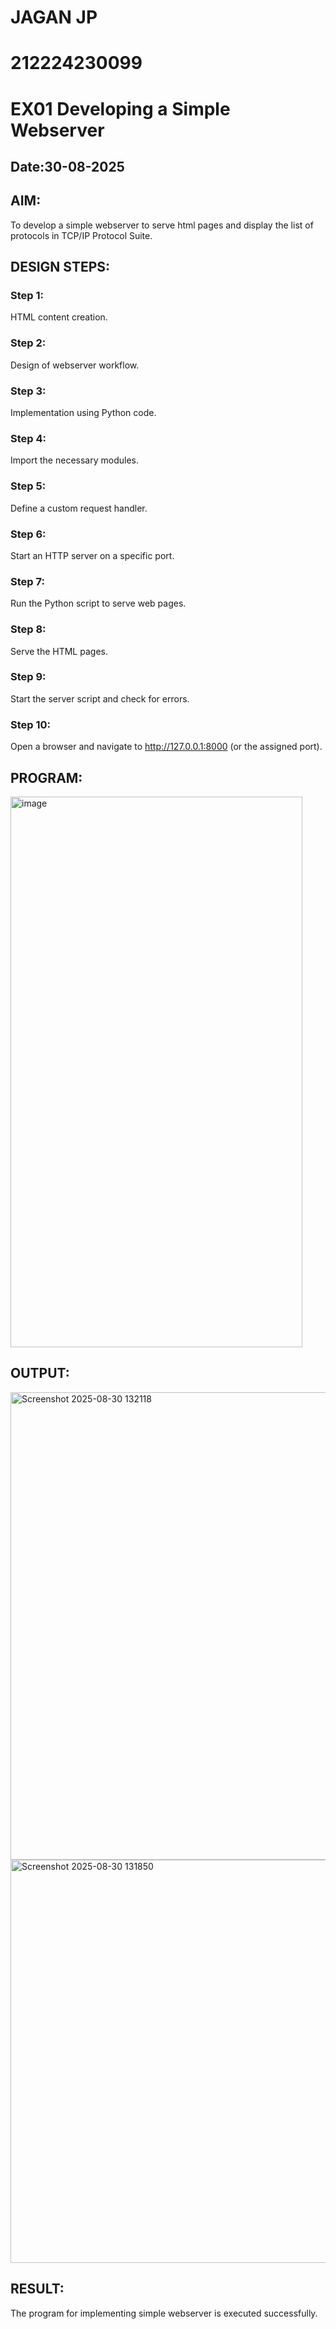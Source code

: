 # JAGAN JP
# 212224230099
# EX01 Developing a Simple Webserver
## Date:30-08-2025

## AIM:
To develop a simple webserver to serve html pages and display the list of protocols in TCP/IP Protocol Suite.

## DESIGN STEPS:
### Step 1: 
HTML content creation.

### Step 2:
Design of webserver workflow.

### Step 3:
Implementation using Python code.

### Step 4:
Import the necessary modules.

### Step 5:
Define a custom request handler.

### Step 6:
Start an HTTP server on a specific port.

### Step 7:
Run the Python script to serve web pages.

### Step 8:
Serve the HTML pages.

### Step 9:
Start the server script and check for errors.

### Step 10:
Open a browser and navigate to http://127.0.0.1:8000 (or the assigned port).

## PROGRAM:
<img width="467" height="881" alt="image" src="https://github.com/user-attachments/assets/edafe758-1e26-4edc-bfb0-64ae5ce2a6a1" />

## OUTPUT:
<img width="1911" height="748" alt="Screenshot 2025-08-30 132118" src="https://github.com/user-attachments/assets/1ec51357-ceda-49a8-b649-e70edb2c6f0d" />

<img width="1512" height="645" alt="Screenshot 2025-08-30 131850" src="https://github.com/user-attachments/assets/198e0b1a-6681-46f0-a552-de3f375bb6d8" />

## RESULT:
The program for implementing simple webserver is executed successfully.
